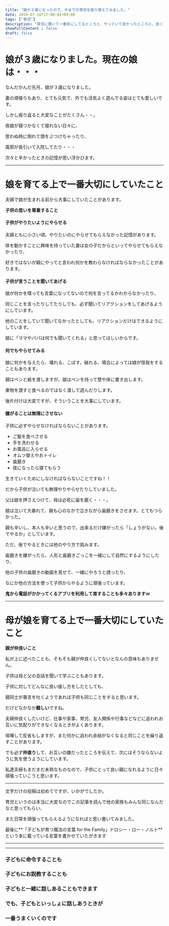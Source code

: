 ```yaml
---
title: "娘が３歳になったので、今までの育児を振り替えてみました。"
date: 2019-07-26T17:00:02+09:00
tags: ["育児"] 
description: "育児に置いて一番気にしてるところと、やっていて良かったところと、良くなかったかな・・・と思うところをまとめました"
showFullContent : false
draft: false
---
```


# 娘が３歳になりました。現在の娘は・・・

なんだかんだ先月、娘が３歳になりました。

妻の頑張りもあり、とても元気で、外でも活気よく遊んでる姿はとても愛しいです。

しかし振り返ると大変なことがたくさん・・。

夜娘が寝つかなくて寝れない日々に、

思わぬ時に倒れて頭をぶつけちゃったり、

風邪が長引いて入院してたり・・・

次々と辛かったときの記憶が思い浮かびます。

----

# 娘を育てる上で一番大切にしていたこと

夫婦で娘が生まれる前から大事にしていたことがあります。

**子供の思いを尊重すること**

#### 子供がやりたいようにやらせる

夫婦ともに小さい頃、やりたいのにやらせてもらえなかった記憶があります。

体を動かすことに興味を持っていた妻は女の子だからといってやらせてもらえなかったり、

好きではないが親にやってと言われ何かを教わらなければならなかったことがあります。

#### 子供が言うことを聞いてあげる

娘が何かを喋っても言葉になってないので何を言ってるかわからなかったり、

同じことを言ったりしてたりしても、必ず聞いてリアクションをしてあげるようにしています。

他のことをしていて聞いてなかったとしても、リアクションだけはできるようにしています。

娘に「ママやパパは何でも聞いてくれる」と思ってほしいからです。

#### 何でもやらせてみる

娘に何かを与えたら、壊れる、こぼす、破れる、場合によっては娘が怪我をすることもあります。

親はペンと紙を渡しますが、娘はペンを持って壁や床に書き出します。

果物を渡すと食べるのではなく潰して遊んだりします。

後片付けは大変ですが、そういうことを大事にしています。

#### 嫌がることは無理にさせない 

子供に必ずやらせなければならないことがあります。

- ご飯を食べさせる
- 手を洗わせる
- お風呂に入らせる
- オムツ替えやおトイレ
- 歯磨き
- 夜になったら寝てもらう

生きていくためにしなければならないことですね！！

だから子供が泣いても無理やりやらせたりしていました。

父は娘を押さえつけて、母は必死に歯を磨く・・・。

娘は泣いて大暴れて、親も心のなかで泣きながら歯磨きをさせます。とてもつらかった。

親も辛いし、本人も辛いと思うので、出来るだけ嫌がったら「しょうがない。後でやるか」としています。

ただ、後でやるときには他のやり方で挑みます。

歯磨きを嫌がったら、人形と歯磨きごっこを一緒にして自然にするようにしたり、

他の子供の歯磨きの動画を見せて、一緒にやろうと誘ったり、

なにか他の方法を使って子供からやるように頑張っています。

**鬼から電話がかかってくるアプリを利用して楽することも多々ありますｗ**

----

# 母が娘を育てる上で一番大切にしていたこと

**親が仲良いこと**

私が上に述べたことも、そもそも親が仲良くしてないとなんの意味もありません。

子供は母と父の会話を聞いて学ぶこともあります。

子供に対してどんなに良い接し方をしたとしても、

親同士が暴言を吐くようであれば子供も同じことをすると思います。

だけどなかなか**難しい**ですね。

夫婦仲良くしたいけど、仕事や家事、育児、友人関係や行事などなどに追われお互いに気配りができなくなるときがよくあります。

喧嘩して反省もしますが、また何かに追われ余裕がなくなると同じことを繰り返すことがあります。

でも必ず**仲直り**して、お互いの嫌だったところを伝えて、次にはそうならないように気を使うようにしています。

私達夫婦もまだまだ未熟なものなので、子供にとって良い親になれるように日々頑張っていこうと思います。

----

文字だけの投稿は初めてですが、いかがでしたか。

育児というのは本当に大変なのでこの記事を読んで他の家族もみんな同じなんだなと思ってもらい、

また日常を頑張ってもらえるようになればと思い書いてみました。

最後に**「子どもが育つ魔法の言葉 for the Family」ドロシー・ロー・ノルト**という本に載っている言葉を書かせていたがきます


----
---

### 子どもに命令することも
### 子どもにお説教することも
### 子どもと一緒に話しあることもできます
### でも、子どもといっしょに話しあうときが
### 一番うまくいくのです
